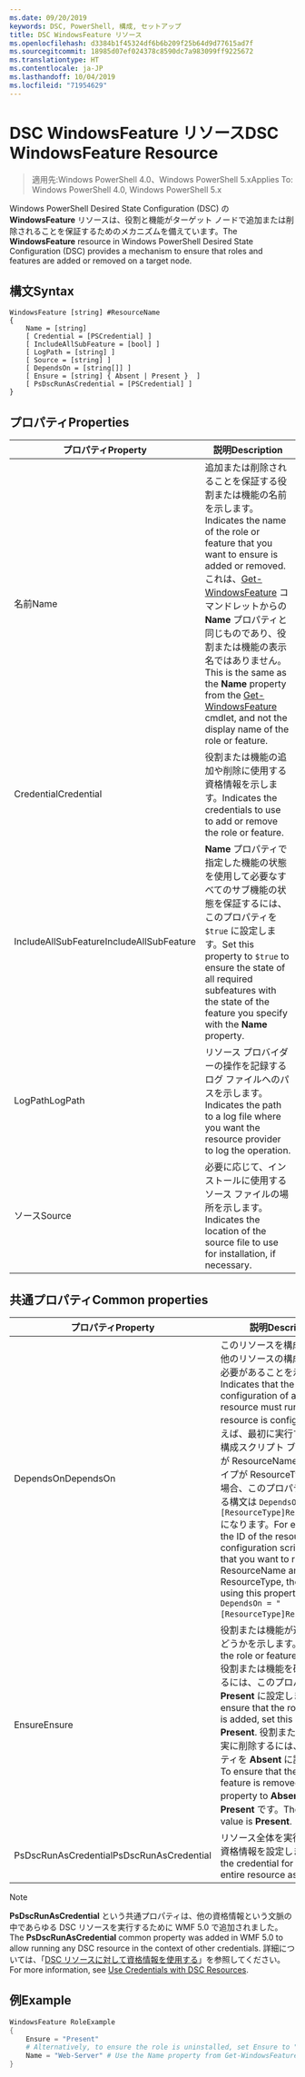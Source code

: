 ```yaml
---
ms.date: 09/20/2019
keywords: DSC, PowerShell, 構成, セットアップ
title: DSC WindowsFeature リソース
ms.openlocfilehash: d3384b1f45324df6b6b209f25b64d9d77615ad7f
ms.sourcegitcommit: 18985d07ef024378c8590dc7a983099ff9225672
ms.translationtype: HT
ms.contentlocale: ja-JP
ms.lasthandoff: 10/04/2019
ms.locfileid: "71954629"
---
```

# <a name="dsc-windowsfeature-resource"></a><span data-ttu-id="a2d02-103">DSC WindowsFeature リソース</span><span class="sxs-lookup"><span data-stu-id="a2d02-103">DSC WindowsFeature Resource</span></span>

> <span data-ttu-id="a2d02-104">適用先:Windows PowerShell 4.0、Windows PowerShell 5.x</span><span class="sxs-lookup"><span data-stu-id="a2d02-104">Applies To: Windows PowerShell 4.0, Windows PowerShell 5.x</span></span>

<span data-ttu-id="a2d02-105">Windows PowerShell Desired State Configuration (DSC) の **WindowsFeature** リソースは、役割と機能がターゲット ノードで追加または削除されることを保証するためのメカニズムを備えています。</span><span class="sxs-lookup"><span data-stu-id="a2d02-105">The **WindowsFeature** resource in Windows PowerShell Desired State Configuration (DSC) provides a mechanism to ensure that roles and features are added or removed on a target node.</span></span>

## <a name="syntax"></a><span data-ttu-id="a2d02-106">構文</span><span class="sxs-lookup"><span data-stu-id="a2d02-106">Syntax</span></span>

```Syntax
WindowsFeature [string] #ResourceName
{
    Name = [string]
    [ Credential = [PSCredential] ]
    [ IncludeAllSubFeature = [bool] ]
    [ LogPath = [string] ]
    [ Source = [string] ]
    [ DependsOn = [string[]] ]
    [ Ensure = [string] { Absent | Present }  ]
    [ PsDscRunAsCredential = [PSCredential] ]
}
```

## <a name="properties"></a><span data-ttu-id="a2d02-107">プロパティ</span><span class="sxs-lookup"><span data-stu-id="a2d02-107">Properties</span></span>

|<span data-ttu-id="a2d02-108">プロパティ</span><span class="sxs-lookup"><span data-stu-id="a2d02-108">Property</span></span> |<span data-ttu-id="a2d02-109">説明</span><span class="sxs-lookup"><span data-stu-id="a2d02-109">Description</span></span> |
|---|---|
|<span data-ttu-id="a2d02-110">名前</span><span class="sxs-lookup"><span data-stu-id="a2d02-110">Name</span></span> |<span data-ttu-id="a2d02-111">追加または削除されることを保証する役割または機能の名前を示します。</span><span class="sxs-lookup"><span data-stu-id="a2d02-111">Indicates the name of the role or feature that you want to ensure is added or removed.</span></span> <span data-ttu-id="a2d02-112">これは、[Get-WindowsFeature](/powershell/module/servermanager/Get-WindowsFeature) コマンドレットからの **Name** プロパティと同じものであり、役割または機能の表示名ではありません。</span><span class="sxs-lookup"><span data-stu-id="a2d02-112">This is the same as the **Name** property from the [Get-WindowsFeature](/powershell/module/servermanager/Get-WindowsFeature) cmdlet, and not the display name of the role or feature.</span></span> |
|<span data-ttu-id="a2d02-113">Credential</span><span class="sxs-lookup"><span data-stu-id="a2d02-113">Credential</span></span> |<span data-ttu-id="a2d02-114">役割または機能の追加や削除に使用する資格情報を示します。</span><span class="sxs-lookup"><span data-stu-id="a2d02-114">Indicates the credentials to use to add or remove the role or feature.</span></span> |
|<span data-ttu-id="a2d02-115">IncludeAllSubFeature</span><span class="sxs-lookup"><span data-stu-id="a2d02-115">IncludeAllSubFeature</span></span> |<span data-ttu-id="a2d02-116">**Name** プロパティで指定した機能の状態を使用して必要なすべてのサブ機能の状態を保証するには、このプロパティを `$true` に設定します。</span><span class="sxs-lookup"><span data-stu-id="a2d02-116">Set this property to `$true` to ensure the state of all required subfeatures with the state of the feature you specify with the **Name** property.</span></span> |
|<span data-ttu-id="a2d02-117">LogPath</span><span class="sxs-lookup"><span data-stu-id="a2d02-117">LogPath</span></span> |<span data-ttu-id="a2d02-118">リソース プロバイダーの操作を記録するログ ファイルへのパスを示します。</span><span class="sxs-lookup"><span data-stu-id="a2d02-118">Indicates the path to a log file where you want the resource provider to log the operation.</span></span> |
|<span data-ttu-id="a2d02-119">ソース</span><span class="sxs-lookup"><span data-stu-id="a2d02-119">Source</span></span> |<span data-ttu-id="a2d02-120">必要に応じて、インストールに使用するソース ファイルの場所を示します。</span><span class="sxs-lookup"><span data-stu-id="a2d02-120">Indicates the location of the source file to use for installation, if necessary.</span></span> |

## <a name="common-properties"></a><span data-ttu-id="a2d02-121">共通プロパティ</span><span class="sxs-lookup"><span data-stu-id="a2d02-121">Common properties</span></span>

|<span data-ttu-id="a2d02-122">プロパティ</span><span class="sxs-lookup"><span data-stu-id="a2d02-122">Property</span></span> |<span data-ttu-id="a2d02-123">説明</span><span class="sxs-lookup"><span data-stu-id="a2d02-123">Description</span></span> |
|---|---|
|<span data-ttu-id="a2d02-124">DependsOn</span><span class="sxs-lookup"><span data-stu-id="a2d02-124">DependsOn</span></span> |<span data-ttu-id="a2d02-125">このリソースを構成する前に、他のリソースの構成を実行する必要があることを示します。</span><span class="sxs-lookup"><span data-stu-id="a2d02-125">Indicates that the configuration of another resource must run before this resource is configured.</span></span> <span data-ttu-id="a2d02-126">たとえば、最初に実行するリソース構成スクリプト ブロックの ID が ResourceName で、そのタイプが ResourceType である場合、このプロパティを使用する構文は `DependsOn = "[ResourceType]ResourceName"` になります。</span><span class="sxs-lookup"><span data-stu-id="a2d02-126">For example, if the ID of the resource configuration script block that you want to run first is ResourceName and its type is ResourceType, the syntax for using this property is `DependsOn = "[ResourceType]ResourceName"`.</span></span> |
|<span data-ttu-id="a2d02-127">Ensure</span><span class="sxs-lookup"><span data-stu-id="a2d02-127">Ensure</span></span> |<span data-ttu-id="a2d02-128">役割または機能が追加されるかどうかを示します。</span><span class="sxs-lookup"><span data-stu-id="a2d02-128">Indicates if the role or feature is added.</span></span> <span data-ttu-id="a2d02-129">役割または機能を確実に追加するには、このプロパティを **Present** に設定します。</span><span class="sxs-lookup"><span data-stu-id="a2d02-129">To ensure that the role or feature is added, set this property to **Present**.</span></span> <span data-ttu-id="a2d02-130">役割または機能を確実に削除するには、このプロパティを **Absent** に設定します。</span><span class="sxs-lookup"><span data-stu-id="a2d02-130">To ensure that the role or feature is removed, set the property to **Absent**.</span></span> <span data-ttu-id="a2d02-131">既定値は **Present** です。</span><span class="sxs-lookup"><span data-stu-id="a2d02-131">The default value is **Present**.</span></span> |
|<span data-ttu-id="a2d02-132">PsDscRunAsCredential</span><span class="sxs-lookup"><span data-stu-id="a2d02-132">PsDscRunAsCredential</span></span> |<span data-ttu-id="a2d02-133">リソース全体を実行するための資格情報を設定します。</span><span class="sxs-lookup"><span data-stu-id="a2d02-133">Sets the credential for running the entire resource as.</span></span> |

> [!NOTE]
> <span data-ttu-id="a2d02-134">**PsDscRunAsCredential** という共通プロパティは、他の資格情報という文脈の中であらゆる DSC リソースを実行するために WMF 5.0 で追加されました。</span><span class="sxs-lookup"><span data-stu-id="a2d02-134">The **PsDscRunAsCredential** common property was added in WMF 5.0 to allow running any DSC resource in the context of other credentials.</span></span> <span data-ttu-id="a2d02-135">詳細については、「[DSC リソースに対して資格情報を使用する](../../../configurations/runasuser.md)」を参照してください。</span><span class="sxs-lookup"><span data-stu-id="a2d02-135">For more information, see [Use Credentials with DSC Resources](../../../configurations/runasuser.md).</span></span>

## <a name="example"></a><span data-ttu-id="a2d02-136">例</span><span class="sxs-lookup"><span data-stu-id="a2d02-136">Example</span></span>

```powershell
WindowsFeature RoleExample
{
    Ensure = "Present"
    # Alternatively, to ensure the role is uninstalled, set Ensure to "Absent"
    Name = "Web-Server" # Use the Name property from Get-WindowsFeature
}
```